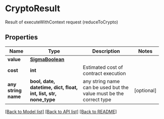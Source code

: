# CryptoResult

Result of executeWithContext request (reduceToCrypto)

## Properties
Name | Type | Description | Notes
------------ | ------------- | ------------- | -------------
**value** | [**SigmaBoolean**](SigmaBoolean.md) |  | 
**cost** | **int** | Estimated cost of contract execution | 
**any string name** | **bool, date, datetime, dict, float, int, list, str, none_type** | any string name can be used but the value must be the correct type | [optional]

[[Back to Model list]](../README.md#documentation-for-models) [[Back to API list]](../README.md#documentation-for-api-endpoints) [[Back to README]](../README.md)



